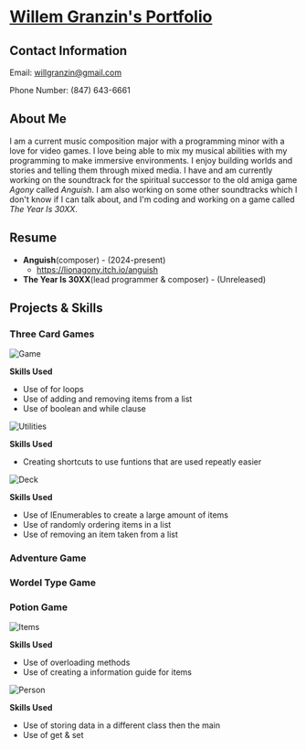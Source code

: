 # <ins>**Willem Granzin's Portfolio**</ins>
## Contact Information
Email: willgranzin@gmail.com

Phone Number: (847) 643-6661

## About Me
I am a current music composition major with a programming minor with a love for video games. I love being able to mix my musical abilities with my programming to make immersive environments. I enjoy building worlds and stories and telling them through mixed media. I have and am currently working on the soundtrack for the spiritual successor to the old amiga game *Agony* called *Anguish*. I am also working on some other soundtracks which I don't know if I can talk about, and I'm coding and working on a game called *The Year Is 30XX*.

## Resume
* **Anguish**(composer) - (2024-present)
  - https://lionagony.itch.io/anguish
* **The Year Is 30XX**(lead programmer & composer) - (Unreleased)

## Projects & Skills

### Three Card Games

![Game](https://github.com/user-attachments/assets/c7588fdd-abdf-4c47-b666-efc47dcb3307)

**Skills Used**
* Use of for loops
* Use of adding and removing items from a list
* Use of boolean and while clause
  
![Utilities](https://github.com/user-attachments/assets/f4b2527a-4e67-4386-80e0-807e0e9d94f9)

**Skills Used**
* Creating shortcuts to use funtions that are used repeatly easier
  
![Deck](https://github.com/user-attachments/assets/472daf74-3e3a-416b-b1a6-35df85108bfb)

**Skills Used**
* Use of IEnumerables to create a large amount of items
* Use of randomly ordering items in a list
* Use of removing an item taken from a list

### Adventure Game

### Wordel Type Game

### Potion Game

![Items](https://github.com/user-attachments/assets/756496b9-1cba-40b5-ba6b-5eb6ab17bf3f)

**Skills Used**
* Use of overloading methods
* Use of creating a information guide for items
  
![Person](https://github.com/user-attachments/assets/5120bc36-c5f4-4293-9b3b-974c8bc6b3a8)

**Skills Used**
* Use of storing data in a different class then the main
* Use of get & set
